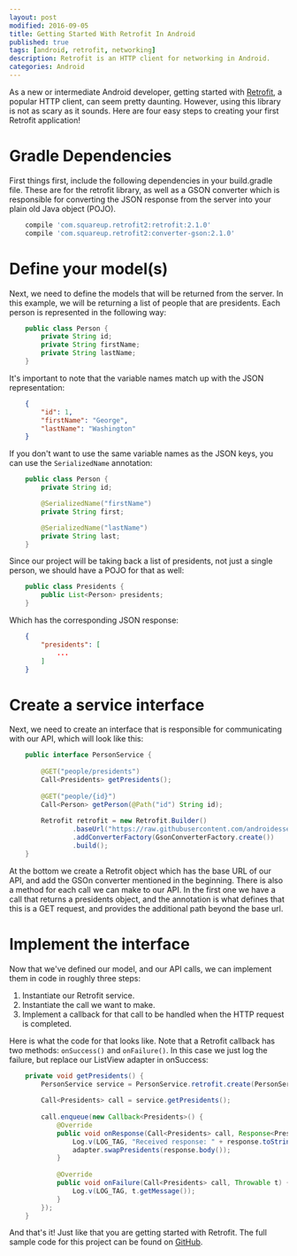 ```yaml
---
layout: post
modified: 2016-09-05
title: Getting Started With Retrofit In Android
published: true
tags: [android, retrofit, networking]
description: Retrofit is an HTTP client for networking in Android.
categories: Android
---
```


As a new or intermediate Android developer, getting started with [Retrofit](http://square.github.io/retrofit), a popular HTTP client, can seem pretty daunting. However, using this library is not as scary as it sounds. Here are four easy steps to creating your first Retrofit application!

<!--more-->

# Gradle Dependencies

First things first, include the following dependencies in your build.gradle file. These are for the retrofit library, as well as a GSON converter which is responsible for converting the JSON response from the server into your plain old Java object (POJO).

```groovy
    compile 'com.squareup.retrofit2:retrofit:2.1.0'
    compile 'com.squareup.retrofit2:converter-gson:2.1.0'
```

# Define your model(s)

Next, we need to define the models that will be returned from the server. In this example, we will be returning a list of people that are presidents. Each person is represented in the following way:

```java
    public class Person {
    	private String id;
    	private String firstName;
    	private String lastName;
    }
```

It's important to note that the variable names match up with the JSON representation:

```json
    {
    	"id": 1,
    	"firstName": "George",
    	"lastName": "Washington"
    }
```

If you don't want to use the same variable names as the JSON keys, you can use the `SerializedName` annotation:

```java
    public class Person {
    	private String id;

    	@SerializedName("firstName")
    	private String first;

    	@SerializedName("lastName")
    	private String last;
    }
```

Since our project will be taking back a list of presidents, not just a single person, we should have a POJO for that as well:

```java
    public class Presidents {
    	public List<Person> presidents;
    }
```

Which has the corresponding JSON response:

```json
    {
    	"presidents": [
    		...
    	]
    }
```

# Create a service interface

Next, we need to create an interface that is responsible for communicating with our API, which will look like this:

```java
    public interface PersonService {
     
        @GET("people/presidents")
        Call<Presidents> getPresidents();
     
        @GET("people/{id}")
        Call<Person> getPerson(@Path("id") String id);
     
        Retrofit retrofit = new Retrofit.Builder()
                .baseUrl("https://raw.githubusercontent.com/androidessence/RetrofitSample/master/")
                .addConverterFactory(GsonConverterFactory.create())
                .build();
    }
```

At the bottom we create a Retrofit object which has the base URL of our API, and add the GSOn converter mentioned in the beginning. There is also a method for each call we can make to our API. In the first one we have a call that returns a presidents object, and the annotation is what defines that this is a GET request, and provides the additional path beyond the base url.

# Implement the interface

Now that we've defined our model, and our API calls, we can implement them in code in roughly three steps:

1. Instantiate our Retrofit service.
2. Instantiate the call we want to make.
3. Implement a callback for that call to be handled when the HTTP request is completed.

Here is what the code for that looks like. Note that a Retrofit callback has two methods: `onSuccess()` and `onFailure()`. In this case we just log the failure, but replace our ListView adapter in onSuccess:

```java
    private void getPresidents() {
        PersonService service = PersonService.retrofit.create(PersonService.class);
     
        Call<Presidents> call = service.getPresidents();
     
        call.enqueue(new Callback<Presidents>() {
            @Override
            public void onResponse(Call<Presidents> call, Response<Presidents> response) {
                Log.v(LOG_TAG, "Received response: " + response.toString());
                adapter.swapPresidents(response.body());
            }
     
            @Override
            public void onFailure(Call<Presidents> call, Throwable t) {
                Log.v(LOG_TAG, t.getMessage());
            }
        });
    }
```

And that's it! Just like that you are getting started with Retrofit. The full sample code for this project can be found on [GitHub](https://github.com/androidessence/RetrofitSample).